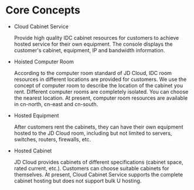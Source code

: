 # Core Concepts

- Cloud Cabinet Service

    Provide high quality IDC cabinet resources for customers to achieve hosted service for their own equipment. The console displays the customer's cabinet, equipment, IP and bandwidth information.
  
- Hoisted Computer Room

    According to the computer room standard of JD Cloud, IDC room resources in different locations are provided for customers. We use the concept of computer room to describe the location of the cabinet you rent. Different computer rooms are completely isolated. You can choose the nearest location. At present, computer room resources are available in cn-north, cn-east and cn-south.

- Hosted Equipment

    After customers rent the cabinets, they can have their own equipment hosted to the JD Cloud room, including but not limited to servers, switches, routers, firewalls, etc.
  
- Hosted Cabinet
 
    JD Cloud provides cabinets of different specifications (cabinet space, rated current, etc.). Customers can choose suitable cabinets for themselves. At present, Cloud Cabinet Service supports the complete cabinet hosting but does not support bulk U hosting.  
  
